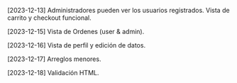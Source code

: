 [2023-12-13]
Administradores pueden ver los usuarios registrados.
Vista de carrito y checkout funcional.

[2023-12-15]
Vista de Ordenes (user & admin).

[2023-12-16]
Vista de perfil y edición de datos.

[2023-12-17]
Arreglos menores.

[2023-12-18]
Validación HTML.